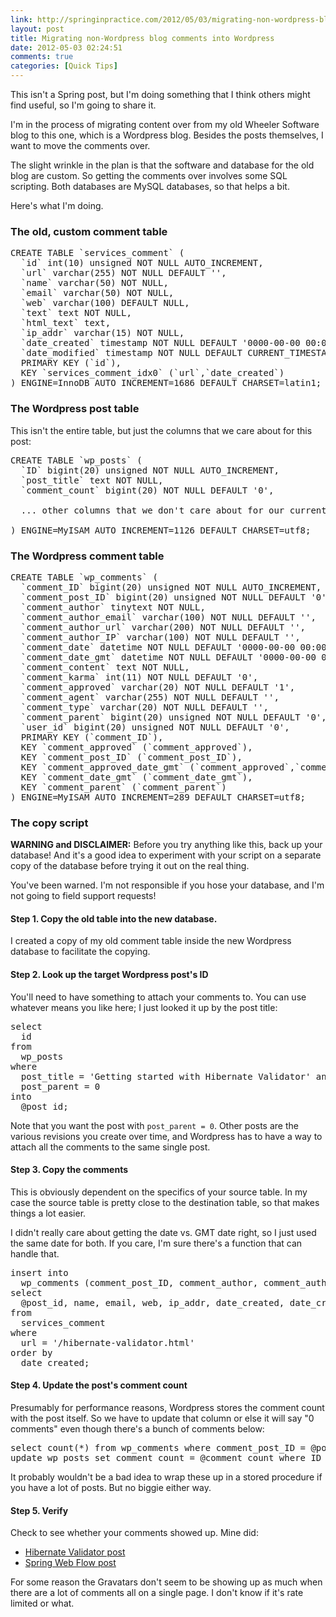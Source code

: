 ```yaml
---
link: http://springinpractice.com/2012/05/03/migrating-non-wordpress-blog-comments-into-wordpress/
layout: post
title: Migrating non-Wordpress blog comments into Wordpress
date: 2012-05-03 02:24:51
comments: true
categories: [Quick Tips]
---
```

This isn't a Spring post, but I'm doing something that I think others might find useful, so I'm going to share it.

I'm in the process of migrating content over from my old Wheeler Software blog to this one, which is a Wordpress blog. Besides the posts themselves, I want to move the comments over.

The slight wrinkle in the plan is that the software and database for the old blog are custom. So getting the comments over involves some SQL scripting. Both databases are MySQL databases, so that helps a bit.

Here's what I'm doing.

<h3>The old, custom comment table</h3>

<pre>CREATE TABLE `services_comment` (
  `id` int(10) unsigned NOT NULL AUTO_INCREMENT,
  `url` varchar(255) NOT NULL DEFAULT '',
  `name` varchar(50) NOT NULL,
  `email` varchar(50) NOT NULL,
  `web` varchar(100) DEFAULT NULL,
  `text` text NOT NULL,
  `html_text` text,
  `ip_addr` varchar(15) NOT NULL,
  `date_created` timestamp NOT NULL DEFAULT '0000-00-00 00:00:00',
  `date_modified` timestamp NOT NULL DEFAULT CURRENT_TIMESTAMP ON UPDATE CURRENT_TIMESTAMP,
  PRIMARY KEY (`id`),
  KEY `services_comment_idx0` (`url`,`date_created`)
) ENGINE=InnoDB AUTO_INCREMENT=1686 DEFAULT CHARSET=latin1;</pre>

<h3>The Wordpress post table</h3>

This isn't the entire table, but just the columns that we care about for this post:

<pre>CREATE TABLE `wp_posts` (
  `ID` bigint(20) unsigned NOT NULL AUTO_INCREMENT,
  `post_title` text NOT NULL,
  `comment_count` bigint(20) NOT NULL DEFAULT '0',

  ... other columns that we don't care about for our current purpose ...

) ENGINE=MyISAM AUTO_INCREMENT=1126 DEFAULT CHARSET=utf8;</pre>

<h3>The Wordpress comment table</h3>

<pre>CREATE TABLE `wp_comments` (
  `comment_ID` bigint(20) unsigned NOT NULL AUTO_INCREMENT,
  `comment_post_ID` bigint(20) unsigned NOT NULL DEFAULT '0',
  `comment_author` tinytext NOT NULL,
  `comment_author_email` varchar(100) NOT NULL DEFAULT '',
  `comment_author_url` varchar(200) NOT NULL DEFAULT '',
  `comment_author_IP` varchar(100) NOT NULL DEFAULT '',
  `comment_date` datetime NOT NULL DEFAULT '0000-00-00 00:00:00',
  `comment_date_gmt` datetime NOT NULL DEFAULT '0000-00-00 00:00:00',
  `comment_content` text NOT NULL,
  `comment_karma` int(11) NOT NULL DEFAULT '0',
  `comment_approved` varchar(20) NOT NULL DEFAULT '1',
  `comment_agent` varchar(255) NOT NULL DEFAULT '',
  `comment_type` varchar(20) NOT NULL DEFAULT '',
  `comment_parent` bigint(20) unsigned NOT NULL DEFAULT '0',
  `user_id` bigint(20) unsigned NOT NULL DEFAULT '0',
  PRIMARY KEY (`comment_ID`),
  KEY `comment_approved` (`comment_approved`),
  KEY `comment_post_ID` (`comment_post_ID`),
  KEY `comment_approved_date_gmt` (`comment_approved`,`comment_date_gmt`),
  KEY `comment_date_gmt` (`comment_date_gmt`),
  KEY `comment_parent` (`comment_parent`)
) ENGINE=MyISAM AUTO_INCREMENT=289 DEFAULT CHARSET=utf8;</pre>

<h3>The copy script</h3>

<div class="alert warning"><strong>WARNING and DISCLAIMER:</strong> Before you try anything like this, back up your database! And it's a good idea to experiment with your script on a separate copy of the database before trying it out on the real thing.

You've been warned. I'm not responsible if you hose your database, and I'm not going to field support requests!</div>

<h4>Step 1. Copy the old table into the new database.</h4>

I created a copy of my old comment table inside the new Wordpress database to facilitate the copying.

<h4>Step 2. Look up the target Wordpress post's ID</h4>

You'll need to have something to attach your comments to. You can use whatever means you like here; I just looked it up by the post title:

<pre>select
  id
from
  wp_posts
where
  post_title = 'Getting started with Hibernate Validator' and
  post_parent = 0
into
  @post_id;</pre>

Note that you want the post with <code>post_parent = 0</code>. Other posts are the various revisions you create over time, and Wordpress has to have a way to attach all the comments to the same single post.

<h4>Step 3. Copy the comments</h4>

This is obviously dependent on the specifics of your source table. In my case the source table is pretty close to the destination table, so that makes things a lot easier.

I didn't really care about getting the date vs. GMT date right, so I just used the same date for both. If you care, I'm sure there's a function that can handle that.

<pre>insert into
  wp_comments (comment_post_ID, comment_author, comment_author_email, comment_author_url, comment_author_IP, comment_date, comment_date_gmt, comment_content, comment_approved)
select
  @post_id, name, email, web, ip_addr, date_created, date_created, html_text, 1
from
  services_comment
where
  url = '/hibernate-validator.html'
order by
  date_created;</pre>

<h4>Step 4. Update the post's comment count</h4>

Presumably for performance reasons, Wordpress stores the comment count with the post itself. So we have to update that column or else it will say "0 comments" even though there's a bunch of comments below:

<pre>select count(*) from wp_comments where comment_post_ID = @post_id and comment_approved = 1 into @comment_count;
update wp_posts set comment_count = @comment_count where ID = @post_id;</pre>

It probably wouldn't be a bad idea to wrap these up in a stored procedure if you have a lot of posts. But no biggie either way.

<h4>Step 5. Verify</h4>

Check to see whether your comments showed up. Mine did:

<ul class="square">
<li><a href="http://springinpractice.com/2009/02/02/getting-started-with-hibernate-validator/" target="_blank">Hibernate Validator post</a></li>
<li><a href="http://springinpractice.com/2008/05/05/build-a-shopping-cart-with-spring-web-flow-2-part-1/" target="_blank">Spring Web Flow post</a></li>
</ul>

For some reason the Gravatars don't seem to be showing up as much when there are a lot of comments all on a single page. I don't know if it's rate limited or what.
